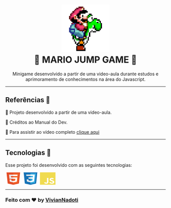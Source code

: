 <h1 align="center">
    <img width="150px" alt="Mario e Yoshi" title="MARIO JUMP GAME" src="./img/mario-speed.gif"></img>
    <br>
    👾 MARIO JUMP GAME 👾
</h1>

<p align="center">Minigame desenvolvido a partir de uma video-aula durante estudos e aprimoramento de conhecimentos na área do Javascript.</p>

<hr>


##  Referências 📌

🔹 Projeto desenvolvido a partir de uma video-aula. 

🔹 Créditos ao Manual do Dev. 

🔹 Para assistir ao vídeo completo [clique aqui](http://https://www.youtube.com/watch?v=r9buAwVBDhA "clique aqui") 

<hr>

## Tecnologias 🚀 

Esse projeto foi desenvolvido com as seguintes tecnologias:

<div style="display: inline_block">
	<img align="center" alt="Vivi-HTML" height="40" width="50" src="https://raw.githubusercontent.com/devicons/devicon/master/icons/html5/html5-original.svg">
	<img align="center" alt="Vivi-CSS" height="40" width="50" src="https://raw.githubusercontent.com/devicons/devicon/master/icons/css3/css3-original.svg">
    <img align="center" alt="Vivi-Js" height="40" width="50" src="https://raw.githubusercontent.com/devicons/devicon/master/icons/javascript/javascript-plain.svg">
    
</div>

<hr> 

### Feito com ♥ by [VivianNadoti](https://github.com/vinadoti)
